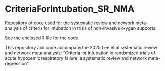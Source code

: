 # CriteriaForIntubation_SR_NMA
 Repository of code used for the systematic review and network meta-analysis of criteria for intubation in trials of non-invasive oxygen supports.

See the enclosed R file for the code.

This repository and code accompany the 2025 Lee et al systematic review and network meta-analysis: "Criteria for intubation in randomized trials of acute hypoxemic respiratory failure: a systematic review and network meta-regression"
